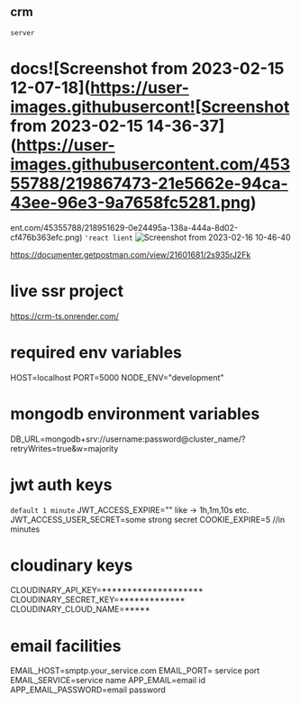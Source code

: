 ## crm
`server`
# docs![Screenshot from 2023-02-15 12-07-18](https://user-images.githubusercont![Screenshot from 2023-02-15 14-36-37](https://user-images.githubusercontent.com/45355788/219867473-21e5662e-94ca-43ee-96e3-9a7658fc5281.png)
ent.com/45355788/218951629-0e24495a-138a-444a-8d02-cf476b363efc.png)
`'react lient`
![Screenshot from 2023-02-16 10-46-40](https://user-images.githubusercontent.com/45355788/219303012-462f4d44-eef3-4960-b405-4617d82e17ab.png)

https://documenter.getpostman.com/view/21601681/2s935rJ2Fk

# live ssr project
https://crm-ts.onrender.com/
# required env variables
HOST=localhost
PORT=5000
NODE_ENV="development"

# mongodb environment variables
DB_URL=mongodb+srv://username:password@cluster_name/?retryWrites=true&w=majority

# jwt auth keys
`default 1 minute`
JWT_ACCESS_EXPIRE="" like -> 1h,1m,10s etc.
JWT_ACCESS_USER_SECRET=some strong secret
COOKIE_EXPIRE=5 //in minutes

# cloudinary keys
CLOUDINARY_API_KEY=********************
CLOUDINARY_SECRET_KEY=*************
CLOUDINARY_CLOUD_NAME=*****

# email facilities
EMAIL_HOST=smptp.your_service.com
EMAIL_PORT= service port
EMAIL_SERVICE=service name
APP_EMAIL=email id
APP_EMAIL_PASSWORD=email password
